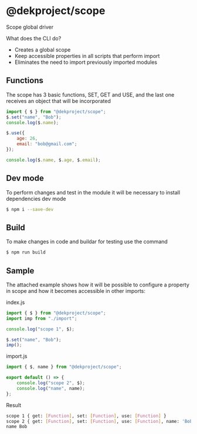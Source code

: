 # @dekproject/scope

Scope global driver

What does the CLI do?

* Creates a global scope
* Keep accessible properties in all scripts that perform import
* Eliminates the need to import previously imported modules

## Functions

The scope has 3 basic functions, SET, GET and USE, and the last one receives an object that will be incorporated

```js
import { $ } from "@dekproject/scope";
$.set("name", "Bob");
console.log($.name);

$.use({
    age: 26,
    email: "bob@gmail.com";
});

console.log($.name, $.age, $.email);
```

## Dev mode

To perform changes and test in the module it will be necessary to install dependencies dev mode

```bash
$ npm i --save-dev
```

## Build

To make changes in code and buildar for testing use the command

```bash
$ npm run build
```

## Sample

The attached example shows how it will be possible to configure a property in scope and how it becomes accessible in other imports:

index.js
```js
import { $ } from "@dekproject/scope";
import imp from "./import";

console.log("scope 1", $);

$.set("name", "Bob");
imp();
```

import.js
```js
import { $, name } from "@dekproject/scope";

export default () => {
    console.log("scope 2", $);
    console.log("name", name);
};
```

Result
```bash
scope 1 { get: [Function], set: [Function], use: [Function] }
scope 2 { get: [Function], set: [Function], use: [Function], name: 'Bob' }
name Bob
```
